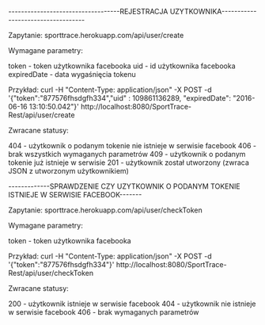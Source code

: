 -----------------------------------REJESTRACJA UZYTKOWNIKA-----------------------------------

Zapytanie: sporttrace.herokuapp.com/api/user/create

Wymagane parametry:

  token - token użytkownika facebooka
  uid - id użytkownika facebooka
  expiredDate - data wygaśnięcia tokenu

Przykład: 
curl -H "Content-Type: application/json" -X POST -d '{"token":"877576fhsdgfh334","uid" : 109861136289, "expiredDate": "2016-06-16 13:10:50.042"}' http://localhost:8080/SportTrace-Rest/api/user/create

Zwracane statusy:

  404 - użytkownik o podanym tokenie nie istnieje w serwisie facebook
  406 - brak wszystkich wymaganych parametrów
  409 - użytkownik o podanym tokenie już istnieje w serwisie
  201 - użytkownik został utworzony (zwraca JSON z utworzonym użytkownikiem)



-------------SPRAWDZENIE CZY UZYTKOWNIK O PODANYM TOKENIE ISTNIEJE W SERWISIE FACEBOOK-------

Zapytanie: sporttrace.herokuapp.com/api/user/checkToken

Wymagane parametry:

  token - token użytkownika facebooka

Przykład:
curl -H "Content-Type: application/json" -X POST -d '{"token":"877576fhsdgfh334"}' http://localhost:8080/SportTrace-Rest/api/user/checkToken

Zwracane statusy:

  200 - użytkownik istnieje w serwisie facebook
  404 - użytkownik nie istnieje w serwisie facebook
  406 - brak wymaganych parametrów
